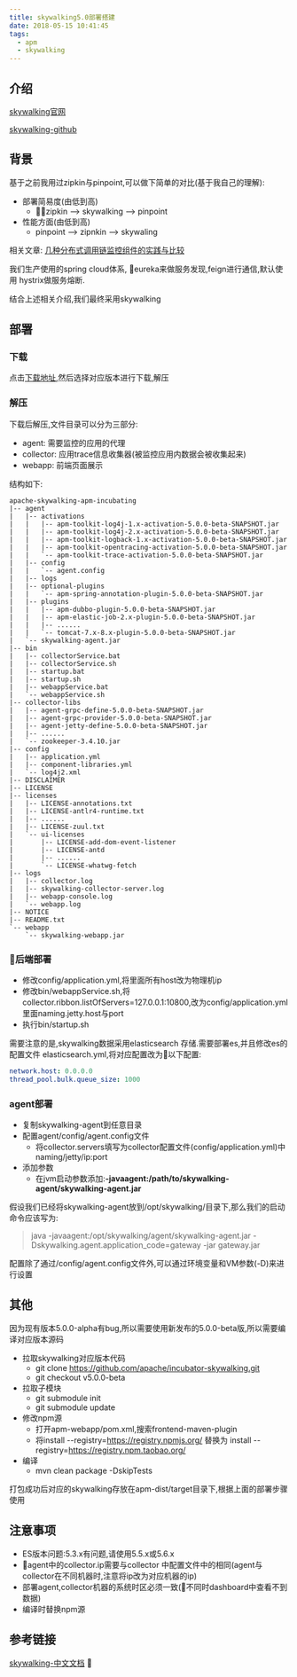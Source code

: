 ```yaml
---
title: skywalking5.0部署搭建
date: 2018-05-15 10:41:45
tags: 
  - apm
  - skywalking
---
```

## 介绍
[skywalking官网](http://skywalking.io/)

[skywalking-github](https://github.com/apache/incubator-skywalking)

## 背景
基于之前我用过zipkin与pinpoint,可以做下简单的对比(基于我自己的理解):

- 部署简易度(由低到高)
    - zipkin --> skywalking --> pinpoint
- 性能方面(由低到高)
    - pinpoint --> zipnkin --> skywaling 

相关文章:
[几种分布式调用链监控组件的实践与比较](https://juejin.im/post/5a274614518825592c07f8b8)

我们生产使用的spring cloud体系, eureka来做服务发现,feign进行通信,默认使用 hystrix做服务熔断.

结合上述相关介绍,我们最终采用skywalking

## 部署
### 下载

点击[下载地址](http://skywalking.io/downloads/),然后选择对应版本进行下载,解压

### 解压

下载后解压,文件目录可以分为三部分:

- agent: 需要监控的应用的代理
- collector: 应用trace信息收集器(被监控应用内数据会被收集起来)
- webapp: 前端页面展示

结构如下:

```shell
apache-skywalking-apm-incubating
|-- agent
|   |-- activations
|   |   |-- apm-toolkit-log4j-1.x-activation-5.0.0-beta-SNAPSHOT.jar
|   |   |-- apm-toolkit-log4j-2.x-activation-5.0.0-beta-SNAPSHOT.jar
|   |   |-- apm-toolkit-logback-1.x-activation-5.0.0-beta-SNAPSHOT.jar
|   |   |-- apm-toolkit-opentracing-activation-5.0.0-beta-SNAPSHOT.jar
|   |   `-- apm-toolkit-trace-activation-5.0.0-beta-SNAPSHOT.jar
|   |-- config
|   |   `-- agent.config
|   |-- logs
|   |-- optional-plugins
|   |   `-- apm-spring-annotation-plugin-5.0.0-beta-SNAPSHOT.jar
|   |-- plugins
|   |   |-- apm-dubbo-plugin-5.0.0-beta-SNAPSHOT.jar
|   |   |-- apm-elastic-job-2.x-plugin-5.0.0-beta-SNAPSHOT.jar
|   |   |-- ......
|   |   `-- tomcat-7.x-8.x-plugin-5.0.0-beta-SNAPSHOT.jar
|   `-- skywalking-agent.jar
|-- bin
|   |-- collectorService.bat
|   |-- collectorService.sh
|   |-- startup.bat
|   |-- startup.sh
|   |-- webappService.bat
|   `-- webappService.sh
|-- collector-libs
|   |-- agent-grpc-define-5.0.0-beta-SNAPSHOT.jar
|   |-- agent-grpc-provider-5.0.0-beta-SNAPSHOT.jar
|   |-- agent-jetty-define-5.0.0-beta-SNAPSHOT.jar
|   |-- ......
|   `-- zookeeper-3.4.10.jar
|-- config
|   |-- application.yml
|   |-- component-libraries.yml
|   `-- log4j2.xml
|-- DISCLAIMER
|-- LICENSE
|-- licenses
|   |-- LICENSE-annotations.txt
|   |-- LICENSE-antlr4-runtime.txt
|   |-- ......
|   |-- LICENSE-zuul.txt
|   `-- ui-licenses
|       |-- LICENSE-add-dom-event-listener
|       |-- LICENSE-antd
|       |-- ......
|       `-- LICENSE-whatwg-fetch
|-- logs
|   |-- collector.log
|   |-- skywalking-collector-server.log
|   |-- webapp-console.log
|   `-- webapp.log
|-- NOTICE
|-- README.txt
`-- webapp
    `-- skywalking-webapp.jar
```

### 后端部署

- 修改config/application.yml,将里面所有host改为物理机ip
- 修改bin/webappService.sh,将collector.ribbon.listOfServers=127.0.0.1:10800,改为config/application.yml里面naming.jetty.host与port
- 执行bin/startup.sh

需要注意的是,skywalking数据采用elasticsearch 存储.需要部署es,并且修改es的配置文件 elasticsearch.yml,将对应配置改为以下配置:

```yaml
network.host: 0.0.0.0
thread_pool.bulk.queue_size: 1000
```

### agent部署
- 复制skywalking-agent到任意目录
- 配置agent/config/agent.config文件
    - 将collector.servers填写为collector配置文件(config/application.yml)中naming/jetty/ip:port
- 添加参数
    - 在jvm启动参数添加:**-javaagent:/path/to/skywalking-agent/skywalking-agent.jar**

假设我们已经将skywalking-agent放到/opt/skywalking/目录下,那么我们的启动命令应该写为:

>java -javaagent:/opt/skywalking/agent/skywalking-agent.jar -Dskywalking.agent.application_code=gateway -jar gateway.jar

配置除了通过/config/agent.config文件外,可以通过环境变量和VM参数(-D)来进行设置

## 其他
因为现有版本5.0.0-alpha有bug,所以需要使用新发布的5.0.0-beta版,所以需要编译对应版本源码

- 拉取skywalking对应版本代码
    - git clone https://github.com/apache/incubator-skywalking.git
    - git checkout v5.0.0-beta
- 拉取子模块
    - git submodule init
    - git submodule update
- 修改npm源
    - 打开apm-webapp/pom.xml,搜索frontend-maven-plugin
    - 将install \-\-registry=https://registry.npmjs.org/ 替换为 install \-\-registry=https://registry.npm.taobao.org/
- 编译
    - mvn clean package -DskipTests

打包成功后对应的skywalking存放在apm-dist/target目录下,根据上面的部署步骤使用

## 注意事项

- ES版本问题:5.3.x有问题,请使用5.5.x或5.6.x
- agent中的collector.ip需要与collector 中配置文件中的相同(agent与collector在不同机器时,注意将ip改为对应机器的ip)
- 部署agent,collector机器的系统时区必须一致(不同时dashboard中查看不到数据)
- 编译时替换npm源

## 参考链接
[skywalking-中文文档](https://github.com/apache/incubator-skywalking/blob/master/docs/README_ZH.md)
